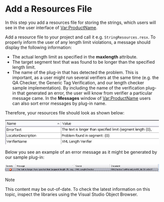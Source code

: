 Add a Resources File
===

In this step you add a resources file for storing the strings, which users will see in the user interface of <Var:ProductName>.

Add a resource file to your project and call it e.g. ```StringResources.resx```. To properly inform the user of any length limit violations, a message should display the following information:

* The actual length limit as specified in the **maxlength** attribute.
* The target segment text that was found to be longer than the specified length limit.
* The name of the plug-in that has detected the problem. This is important, as a user might run several verifiers at the same time (e.g. the QA Checker, the Generic Tag Verification, and our length checker sample implementation). By including the name of the verification plug-in that generated an error, the user will know from verifier a particular message came. In the **Messages** window of <Var:ProductName> users can also sort error messages by plug-in name.

Therefore, your resources file should look as shown below:

![ResourcesXMLChecker](images/ResourcesXMLChecker.jpg)

Below you see an example of an error message as it might be generated by our sample plug-in:

![Error_Message_Maxlength_XML_Exceeded](images/Error_Message_Maxlength_XML_Exceeded.jpg)

>[!NOTE]
>
> This content may be out-of-date. To check the latest information on this topic, inspect the libraries using the Visual Studio Object Browser.